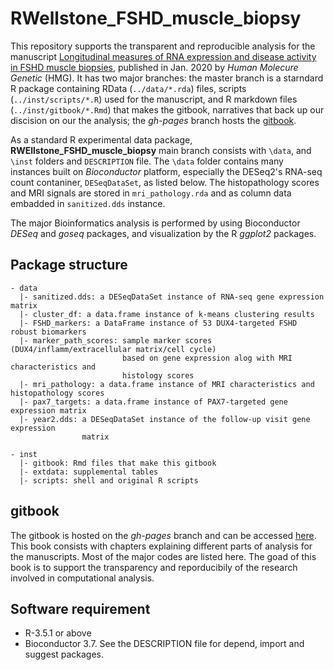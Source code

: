 # RWellstone_FSHD_muscle_biopsy

This repository supports the transparent and reproducible analysis for the manuscript [Longitudinal measures of RNA expression and disease activity in FSHD muscle biopsies](https://doi.org/10.1093/hmg/ddaa031), published in Jan. 2020 by _Human Molecure Genetic_ (HMG).  It has two major branches: the master branch is a starndard R package containing RData (`../data/*.rda`) files, scripts (`../inst/scripts/*.R`) used for the manuscript, and R markdown files (`../inst/gitbook/*.Rmd`) that makes the gitbook, narratives that back up our discision on our the analysis; the _gh-pages_ branch hosts the [gitbook](https://fredhutch.github.io/RWellstone_FSHD_muscle_biopsy). 

As a standard R experimental data package, __RWEllstone_FSHD_muscle_biopsy__ main branch consists with `\data`, and `\inst` folders and `DESCRIPTION` file. The `\data` folder contains many instances built on _Bioconductor_ platform, especially the DESeq2's RNA-seq count contaniner, `DESeqDataSet`, as listed below.  The histopathology scores and MRI signals are stored in `mri_pathology.rda` and as column data embadded in `sanitized.dds` instance.

The major Bioinformatics analysis is performed by using Bioconductor _DESeq_ and _goseq_ packages, and visualization by the R _ggplot2_ packages.

## Package structure
```
- data     
  |- sanitized.dds: a DESeqDataSet instance of RNA-seq gene expression matrix     
  |- cluster_df: a data.frame instance of k-means clustering results 
  |- FSHD_markers: a DataFrame instance of 53 DUX4-targeted FSHD robust biomarkers  
  |- marker_path_scores: sample marker scores (DUX4/inflamm/extracellular matrix/cell cycle) 
                         based on gene expression alog with MRI characteristics and 
                         histology scores
  |- mri_pathology: a data.frame instance of MRI characteristics and histopathology scores
  |- pax7_targets: a data.frame instance of PAX7-targeted gene expression matrix
  |- year2.dds: a DESeqDataSet instance of the follow-up visit gene expression 
                matrix
  
- inst
  |- gitbook: Rmd files that make this gitbook
  |- extdata: supplemental tables
  |- scripts: shell and original R scripts
```  

## gitbook
The gitbook is hosted on the _gh-pages_ branch and can be accessed [here](https://fredhutch.github.io/RWellstone_FSHD_muscle_biopsy). This book consists with chapters explaining different parts of analysis for the manuscripts. Most of the major codes are listed here. The goad of this book is to support the transparency and reporducibily of the research involved in computational analysis. 

## Software requirement
- R-3.5.1 or above
- Bioconductor 3.7. See the DESCRIPTION file for depend, import and suggest packages.
